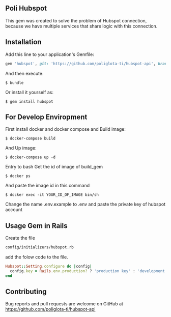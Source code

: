 ## Poli Hubspot
This gem was created to solve the problem of Hubspot connection, because we have multiple services that share logic with this connection.

## Installation

Add this line to your application's Gemfile:

```ruby
gem 'hubspot', git: 'https://github.com/poliglota-ti/hubspot-api', branch: 'main'
```

And then execute:

    $ bundle

Or install it yourself as:

    $ gem install hubspot

## For Develop Enviropment
First install docker and docker compose and
Build image:
  
    $ docker-compose build

And Up image:
  
    $ docker-compose up -d

Entry to bash
  Get the id of image of build_gem
  
    $ docker ps
  
  And paste the image id in this command
    
    $ docker exec -it YOUR_ID_OF_IMAGE bin/sh
  


  

Change the name .env.example to .env and paste the private key of hubspot account
## Usage Gem in Rails 
Create the file 

```sh
config/initializers/hubspot.rb
```
add the folow code to the file.
```ruby
Hubspot::Setting.configure do |config|
  config.key = Rails.env.production? ? 'production key' : 'development key'
end
```


## Contributing

Bug reports and pull requests are welcome on GitHub at https://github.com/poliglota-ti/hubspot-api